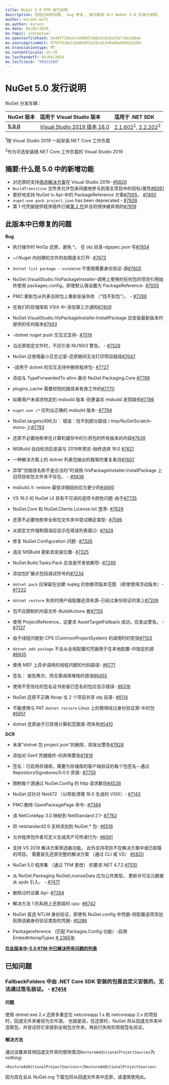 ```yaml
---
title: NuGet 5.0 RTM 发行说明
description: 包括已知的问题、 bug 修复、 新功能和 Dcr NuGet 5.0 的发行说明。
author: karann-msft
ms.author: karann
ms.date: 04/02/2019
ms.topic: conceptual
ms.openlocfilehash: 5e48ff19ea5c4908d7eb0a3cb19a31b738e348eb
ms.sourcegitcommit: 8793f528a11bd8e8fb229cd12e9abba50d61e104
ms.translationtype: MT
ms.contentlocale: zh-CN
ms.lasthandoff: 04/04/2019
ms.locfileid: "58921580"
---
```

# <a name="nuget-50-release-notes"></a>NuGet 5.0 发行说明

NuGet 分发车辆：

| NuGet 版本 | 适用于 Visual Studio 版本| 适用于 .NET SDK|
|:---|:---|:---|
| [**5.0.0**](https://nuget.org/downloads) | [Visual Studio 2019 版本 16.0](https://visualstudio.microsoft.com/downloads/) | [2.1.602](https://dotnet.microsoft.com/download/dotnet-core/2.1)<sup>1</sup>, [2.2.202](https://dotnet.microsoft.com/download/dotnet-core/2.2)<sup>2</sup> |

<sup>1</sup>随 Visual Studio 2019 一起安装.NET Core 工作负载 

<sup>2</sup>作为可选安装随.NET Core 工作负载的 Visual Studio 2019

## <a name="summary-whats-new-in-50"></a>摘要:什么是 5.0 中的新增功能

* 对还原的支持[筛选解决方案](https://docs.microsoft.com/en-us/visualstudio/ide/filtered-solutions?view=vs-2019)在 Visual Studio 2019- [#5820](https://github.com/NuGet/Home/issues/5820)
* `BuildTransitive` 文件夹允许包来间接地参与到宿主项目中的目标/属性[#6091](https://github.com/NuGet/Home/issues/6091)
* 更好地支持 NuGet Iv Api-中的 PackageReference 方案[#7005](https://github.com/NuGet/Home/issues/7005)， [#7493](https://github.com/NuGet/Home/issues/7493)
* `nuget.exe pack project.json` has been deprecated - [#7928](https://github.com/NuGet/Home/issues/7928)
* 第 1 代凭据提供程序插件已被[第 2 代](https://aka.ms/nuget-cross-platform-authentication-plugin)并且将很快被弃用的[#7819](https://github.com/NuGet/Home/issues/7819)

## <a name="issues-fixed-in-this-release"></a>此版本中已修复的问题

**Bug**

* 执行操作时 NoOp 还原，避免 *。 在 obj 目录-dgspec.json 写[#7854](https://github.com/NuGet/Home/issues/7854)

* ~/.Nuget 内创建的文件的权限是太打开- [#7673](https://github.com/NuGet/Home/issues/7673)

* `dotnet list package --outdated` 不使用需要身份验证-源[#7605](https://github.com/NuGet/Home/issues/7605)

* NuGet.VisualStudio.IVsPackageInstaller-调用上使用的任何包的项目引用始终使用 packages.config，即使默认值设置为 PackageReference- [#7005](https://github.com/NuGet/Home/issues/7005)

* PMC:更新包从列表去除包上重新安装失败 （"找不到包"）。 - [#7268](https://github.com/NuGet/Home/issues/7268)

* 在我们的存储库和 VSIX 中-添加第三方通知[#7409](https://github.com/NuGet/Home/issues/7409)

* NuGet.VisualStudio.IVsPackageInstaller.InstallPackage 应安装最新版本时提供的任何版本[#7493](https://github.com/NuGet/Home/issues/7493)

* -dotnet nuget push 交互式支持- [#7519](https://github.com/NuGet/Home/issues/7519)

* 当还原锁定文件时，不应引发 NU1603 警告。 - [#7529](https://github.com/NuGet/Home/issues/7529)

* NuGet 应使用最小日志记录-还原期间无法打印项目路径[#7647](https://github.com/NuGet/Home/issues/7647)

* -适用于 dotnet 的交互支持中删除程序包- [#7727](https://github.com/NuGet/Home/issues/7727)

* 添加与 TypeForwardedTo attrs-备份 NuGet.Packaging.Core [#7768](https://github.com/NuGet/Home/issues/7768)

* plugins_cache 需要较短的路径来有效工作的[#7770](https://github.com/NuGet/Home/issues/7770)

* 如果用户未请求特定的 msbuild 版本-则更喜欢 msbuild 发现路径[#7786](https://github.com/NuGet/Home/issues/7786)

* `nuget.exe /?` 应列出正确的 msbuild 版本- [#7794](https://github.com/NuGet/Home/issues/7794)

* NuGet.targets(498,5)： 错误：找不到部分路径 / tmp/NuGetScratch-mono-上[#7793](https://github.com/NuGet/Home/issues/7793)

* 还原不必要地枚举在计算机缓存中的引用包的所有版本的内容[#7639](https://github.com/NuGet/Home/issues/7639)

* MSBuild 自动检测后安装与 2019年预览-始终选择 16.0 [#7621](https://github.com/NuGet/Home/issues/7621)

* 一种解决方案上的 dotnet 列表包输出的框架的重复条目[#7607](https://github.com/NuGet/Home/issues/7607)

* 异常"空路径名称不是合法的"时调用 IVsPackageInstaller.InstallPackage 上旧项目和包文件夹不存在。 - [#5936](https://github.com/NuGet/Home/issues/5936)

* msbuild /t: restore 最低详细级别应为更少的[#4695](https://github.com/NuGet/Home/issues/4695)

* VS 16.0 的 NuGet UI 具有不可读的选项卡颜色问题-由于[#7735](https://github.com/NuGet/Home/issues/7735)

* NuGet.Core 和 NuGet.Clients License.txt 澄清- [#7629](https://github.com/NuGet/Home/issues/7629)

* 还原不必要地枚举全局包文件夹中尝试确定类型- [#7596](https://github.com/NuGet/Home/issues/7596)

* 从锁定文件强制错误应显示在错误列表窗口- [#7429](https://github.com/NuGet/Home/issues/7429)

* 修复 NuGet.Configuration 问题- [#7326](https://github.com/NuGet/Home/issues/7326)

* 适应 MSBuild 更新其安装位置- [#7325](https://github.com/NuGet/Home/issues/7325)

* NuGet.Build.Tasks.Pack 应该是开发依赖项- [#7249](https://github.com/NuGet/Home/issues/7249)

* 添加包扩展点包括调试符号的[#7234](https://github.com/NuGet/Home/issues/7234)

* `dotnet pack` 应保留在创建 nupkg 的依赖项版本范围 （即使使用浮动版本）- [#7232](https://github.com/NuGet/Home/issues/7232)

* `dotnet restore` 失败时用户级配置还具有源-已经过身份验证的源上[#7209](https://github.com/NuGet/Home/issues/7209)

* 包不应限制的内容文件-BuildActions 套[#7155](https://github.com/NuGet/Home/issues/7155)

* 使用 ProjectReference，这要求 AssetTargetFallback 成功，应发出警告。 - [#7137](https://github.com/NuGet/Home/issues/7137)

* 由于线程问题到 CPS (CommonProjectSystem) 的调用时的死锁[#7103](https://github.com/NuGet/Home/issues/7103)

* `dotnet add package` 不会从全局配置的凭据用于在本地配置-中指定的源[#6935](https://github.com/NuGet/Home/issues/6935)

* 使用 MEF 上异步调用的线程问题的代码路径- [#6771](https://github.com/NuGet/Home/issues/6771)

* 签名： 报告两次，而无需调用堆栈的错误[#6455](https://github.com/NuGet/Home/issues/6455)

* 使用不受信任的签名证书安装已签名的包应显示错误- [#6318](https://github.com/NuGet/Home/issues/6318)

* NuGet 还原不正确 Noop 当 2 个项目共享 obj 目录- [#6114](https://github.com/NuGet/Home/issues/6114)

* 不能使用与 PAT `dotnet restore` Linux 上的使用经过身份验证源-中的包[#5651](https://github.com/NuGet/Home/issues/5651)

* dotnet 还原由于已禁用计算机范围源-而失败[#5410](https://github.com/NuGet/Home/issues/5410)

**DCR**

* 未来"dotnet 包 project.json"的删除，则发出警告[#7928](https://github.com/NuGet/Home/issues/7928)
 
* 添加对 Gen1 凭据插件-的弃用警告[#7819](https://github.com/NuGet/Home/issues/7819)
 
* 签名：已启用存储库，需要为存储库的客户端验证的每个包签名--通过 RepositorySignatures/5.0.0 资源- [#7759](https://github.com/NuGet/Home/issues/7759)

* 限制每个源通过 NuGet.Config 的 http 请求数目[#4538](https://github.com/NuGet/Home/issues/4538)

* NuGet 应针对 Net472 （以帮助清理 16.0 生成的 VSIX）- [#7143](https://github.com/NuGet/Home/issues/7143)

* PMC:删除 OpenPackagePage 命令- [#7384](https://github.com/NuGet/Home/issues/7384)

* 请 NetCoreApp 3.0 映射到 NetStandard 2.1- [#7762](https://github.com/NuGet/Home/issues/7762)

* 将 netstandard2.0 支持添加到 NuGet.* 包- [#6516](https://github.com/NuGet/Home/issues/6516)

* 允许程序包作者可定义生成资产可传递行为- [#6091](https://github.com/NuGet/Home/issues/6091)

* 支持 VS 2019 解决方案筛选器功能。 此外支持项目不在解决方案中或已卸载的项目。 需要首先还原完整的解决方案 （通过 CLI 或 VS） [#5820](https://github.com/NuGet/Home/issues/5820)

* NuGet 5.0 程序集 （通过 TFM 更改） 的要求.NET 4.7.2 [#7510](https://github.com/NuGet/Home/issues/7510)

* 从 NuGet.Packaging NuGetLicenseData 应为公共类型。 更新许可证元数据从 spdx 引入。 - [#7471](https://github.com/NuGet/Home/issues/7471)

* 删除过时设置 Api- [#7294](https://github.com/NuGet/Home/issues/7294)

* 解决方法 1 的系统上还原超时 cpu- [#6742](https://github.com/NuGet/Home/issues/6742)

* NuGet 首选 NTLM 身份验证，即使有 NuGet.config 中凭据-将配置选项添加到筛选器身份验证类型的凭据- [#5286](https://github.com/NuGet/Home/issues/5286)

* Packagereference （匹配 Packages.Config 功能）-启用 EmbedInteropTypes [# 2365年](https://github.com/NuGet/Home/issues/2365)

**[在此版本中-5.0 RTM 中已解决所有问题的列表](https://github.com/NuGet/Home/milestone/84?closed=1)**

## <a name="known-issues"></a>已知问题

### <a name="packages-in-fallbackfolders-installed-by-net-core-sdk-are-custom-installed-and-fail-signature-validation---7414httpsgithubcomnugethomeissues7414"></a>FallbackFolders 中由 .NET Core SDK 安装的包是自定义安装的，无法通过签名验证。 - [#7414](https://github.com/NuGet/Home/issues/7414)
#### <a name="issue"></a>问题
使用 dotnet.exe 2.x 还原多重定位 netcoreapp 1.x 和 netcoreapp 2.x 的项目时，回退文件夹被视为文件源。 也就是说，在还原时，NuGet 将从回退文件夹中选取包，并尝试将它安装到全局包文件夹，再执行失败的常规签名验证。<br>
#### <a name="workaround"></a>解决方法
通过设置来禁用回退文件夹的使用情况`RestoreAdditionalProjectSources`为 nothing:

`<RestoreAdditionalProjectSources></RestoreAdditionalProjectSources>`

因为现在会从 NuGet.org 下载包将从回退文件夹中还原，请谨慎使用此。
